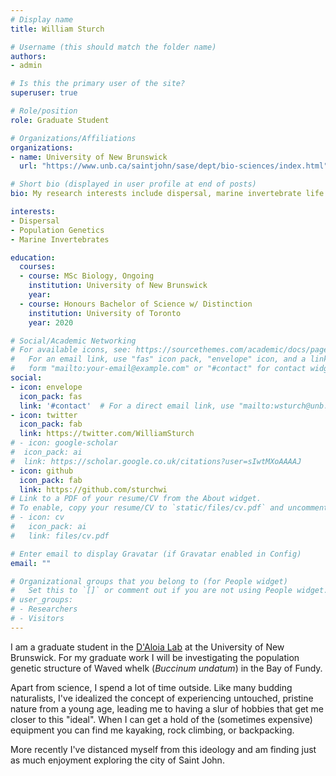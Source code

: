```yaml
---
# Display name
title: William Sturch

# Username (this should match the folder name)
authors:
- admin

# Is this the primary user of the site?
superuser: true

# Role/position
role: Graduate Student

# Organizations/Affiliations
organizations:
- name: University of New Brunswick
  url: "https://www.unb.ca/saintjohn/sase/dept/bio-sciences/index.html"

# Short bio (displayed in user profile at end of posts)
bio: My research interests include dispersal, marine invertebrate life history, and population genetics.

interests:
- Dispersal 
- Population Genetics 
- Marine Invertebrates

education:
  courses:
  - course: MSc Biology, Ongoing
    institution: University of New Brunswick
    year: 
  - course: Honours Bachelor of Science w/ Distinction
    institution: University of Toronto
    year: 2020

# Social/Academic Networking
# For available icons, see: https://sourcethemes.com/academic/docs/page-builder/#icons
#   For an email link, use "fas" icon pack, "envelope" icon, and a link in the
#   form "mailto:your-email@example.com" or "#contact" for contact widget.
social:
- icon: envelope
  icon_pack: fas
  link: '#contact'  # For a direct email link, use "mailto:wsturch@unb.ca".
- icon: twitter
  icon_pack: fab
  link: https://twitter.com/WilliamSturch
# - icon: google-scholar
#  icon_pack: ai
#  link: https://scholar.google.co.uk/citations?user=sIwtMXoAAAAJ
- icon: github
  icon_pack: fab
  link: https://github.com/sturchwi
# Link to a PDF of your resume/CV from the About widget.
# To enable, copy your resume/CV to `static/files/cv.pdf` and uncomment the lines below.
# - icon: cv
#   icon_pack: ai
#   link: files/cv.pdf

# Enter email to display Gravatar (if Gravatar enabled in Config)
email: ""

# Organizational groups that you belong to (for People widget)
#   Set this to `[]` or comment out if you are not using People widget.
# user_groups:
# - Researchers
# - Visitors
---
```


I am a graduate student in the [D'Aloia Lab](http://www.cassidydaloia.com/) at the University of New Brunswick. For my graduate work I will be investigating the population genetic structure of Waved whelk (*Buccinum undatum*) in the Bay of Fundy. 

Apart from science, I spend a lot of time outside. Like many budding naturalists, I've idealized the concept of experiencing untouched, pristine nature from a young age, leading me to having a slur of hobbies that get me closer to this "ideal". When I can get a hold of the (sometimes expensive) equipment you can find me kayaking, rock climbing, or backpacking.

More recently I've distanced myself from this ideology and am finding just as much enjoyment exploring the city of Saint John.
